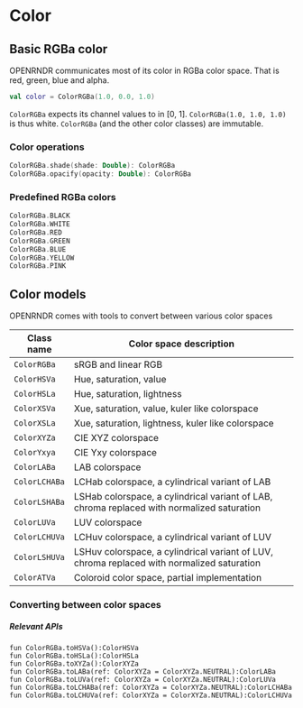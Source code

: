 # Color

## Basic RGBa color

OPENRNDR communicates most of its color in RGBa color space. That is red, green, blue and alpha.

```kotlin
val color = ColorRGBa(1.0, 0.0, 1.0)
```

`ColorRGBa` expects its channel values to in \[0, 1\]. `ColorRGBa(1.0, 1.0, 1.0)` is thus white.
`ColorRGBa` (and the other color classes) are immutable.

### Color operations

```kotlin
ColorRGBa.shade(shade: Double): ColorRGBa
ColorRGBa.opacify(opacity: Double): ColorRGBa
```
### Predefined RGBa colors

```kotlin
ColorRGBa.BLACK
ColorRGBa.WHITE
ColorRGBa.RED
ColorRGBa.GREEN
ColorRGBa.BLUE
ColorRGBa.YELLOW
ColorRGBa.PINK
```

## Color models

OPENRNDR comes with tools to convert between various color spaces

Class name    | Color space description
--------------|---------------------------------------
`ColorRGBa`   | sRGB and linear RGB
`ColorHSVa`   | Hue, saturation, value
`ColorHSLa`   | Hue, saturation, lightness
`ColorXSVa`   | Xue, saturation, value, kuler like colorspace
`ColorXSLa`   | Xue, saturation, lightness, kuler like colorspace
`ColorXYZa`   | CIE XYZ colorspace
`ColorYxya`   | CIE Yxy colorspace
`ColorLABa`   | LAB colorspace
`ColorLCHABa` | LCHab colorspace, a cylindrical variant of LAB
`ColorLSHABa` | LSHab colorspace, a cylindrical variant of LAB, chroma replaced with normalized saturation
`ColorLUVa`   | LUV colorspace
`ColorLCHUVa` | LCHuv colorspace, a cylindrical variant of LUV
`ColorLSHUVa` | LSHuv colorspace, a cylindrical variant of LUV, chroma replaced with normalized saturation
`ColorATVa`   | Coloroid color space, partial implementation

### Converting between color spaces

##### Relevant APIs
```
fun ColorRGBa.toHSVa():ColorHSVa
fun ColorRGBa.toHSLa():ColorHSLa
fun ColorRGBa.toXYZa():ColorXYZa
fun ColorRGBa.toLABa(ref: ColorXYZa = ColorXYZa.NEUTRAL):ColorLABa
fun ColorRGBa.toLUVa(ref: ColorXYZa = ColorXYZa.NEUTRAL):ColorLUVa
fun ColorRGBa.toLCHABa(ref: ColorXYZa = ColorXYZa.NEUTRAL):ColorLCHABa
fun ColorRGBa.toLCHUVa(ref: ColorXYZa = ColorXYZa.NEUTRAL):ColorLCHUVa
```
